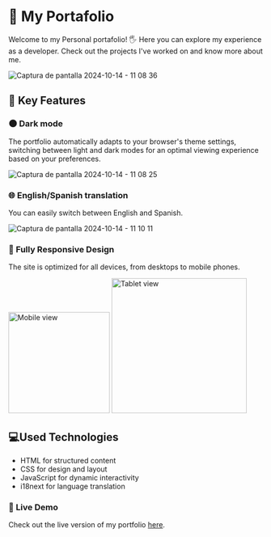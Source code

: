 # 📁 My Portafolio
Welcome to my Personal portafolio! 🖐 Here you can explore my experience as a developer. Check out the projects I've worked on and know more about me.

 ![Captura de pantalla 2024-10-14 - 11 08 36](https://github.com/user-attachments/assets/e45752bf-7238-4891-b568-7fabd5411f1e)

## 🔧 Key Features
### 🌑 Dark mode
The portfolio automatically adapts to your browser's theme settings, switching between light and dark modes for an optimal viewing experience based on your preferences.

![Captura de pantalla 2024-10-14 - 11 08 25](https://github.com/user-attachments/assets/2acb7b15-e762-47e0-8746-e999cef23962)

### 🌐 English/Spanish translation
You can easily switch between English and Spanish.


![Captura de pantalla 2024-10-14 - 11 10 11](https://github.com/user-attachments/assets/c113b079-c828-4d79-8af9-3ca90ddc2cf1)

### 📱 Fully Responsive Design

The site is optimized for all devices, from desktops to mobile phones. 

<img src="https://github.com/user-attachments/assets/6c7b3b2e-1f9e-4ff1-81a9-c4d3dc4e32a8" width="200" alt="Mobile view"> <img src="https://github.com/user-attachments/assets/981897bc-315f-4a82-96ad-cad1c13323cf" width="267" alt="Tablet view">

## 💻Used Technologies
* HTML for structured content
* CSS for design and layout
* JavaScript for dynamic interactivity
* i18next for language translation

### 🚀 Live Demo

Check out the live version of my portfolio <a href="https://abigailsalazar.github.io/Portafolio/" target="_blank">here</a>.

